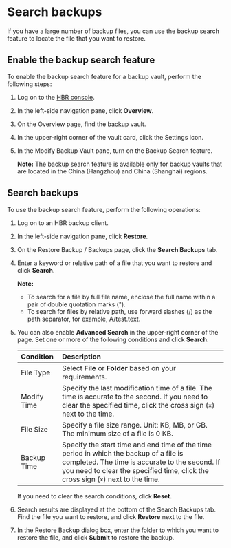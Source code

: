 # Search backups

If you have a large number of backup files, you can use the backup search feature to locate the file that you want to restore.

## Enable the backup search feature

To enable the backup search feature for a backup vault, perform the following steps:

1.  Log on to the [HBR console](https://hbr.console.aliyun.com).

2.  In the left-side navigation pane, click **Overview**.

3.  On the Overview page, find the backup vault.

4.  In the upper-right corner of the vault card, click the Settings icon.

5.  In the Modify Backup Vault pane, turn on the Backup Search feature.

    **Note:** The backup search feature is available only for backup vaults that are located in the China \(Hangzhou\) and China \(Shanghai\) regions.


## Search backups

To use the backup search feature, perform the following operations:

1.  Log on to an HBR backup client.

2.  In the left-side navigation pane, click **Restore**.

3.  On the Restore Backup / Backups page, click the **Search Backups** tab.

4.  Enter a keyword or relative path of a file that you want to restore and click **Search**.

    **Note:**

    -   To search for a file by full file name, enclose the full name within a pair of double quotation marks \("\).
    -   To search for files by relative path, use forward slashes \(/\) as the path separator, for example, A/test.text.
5.  You can also enable **Advanced Search** in the upper-right corner of the page. Set one or more of the following conditions and click **Search**.

    |Condition|Description|
    |:--------|:----------|
    |File Type|Select **File** or **Folder** based on your requirements.|
    |Modify Time|Specify the last modification time of a file. The time is accurate to the second. If you need to clear the specified time, click the cross sign \(`×`\) next to the time.|
    |File Size|Specify a file size range. Unit: KB, MB, or GB. The minimum size of a file is 0 KB.|
    |Backup Time|Specify the start time and end time of the time period in which the backup of a file is completed. The time is accurate to the second. If you need to clear the specified time, click the cross sign \(`×`\) next to the time.|

    If you need to clear the search conditions, click **Reset**.

6.  Search results are displayed at the bottom of the Search Backups tab. Find the file you want to restore, and click **Restore** next to the file.

7.  In the Restore Backup dialog box, enter the folder to which you want to restore the file, and click **Submit** to restore the backup.


